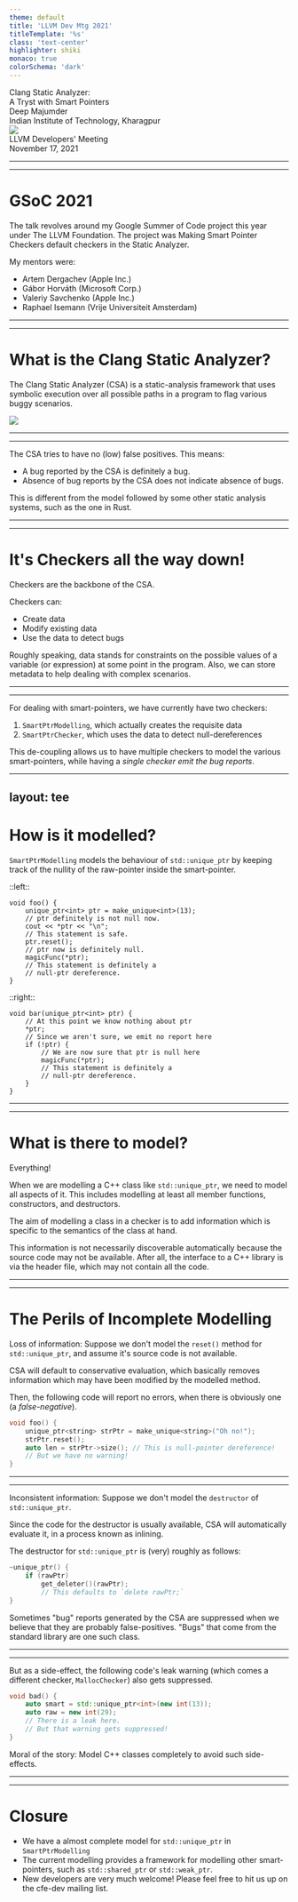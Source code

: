 ```yaml
---
theme: default
title: 'LLVM Dev Mtg 2021'
titleTemplate: '%s'
class: 'text-center'
highlighter: shiki
monaco: true
colorSchema: 'dark'
---
```


<div class="text-5xl text-light-300 pt-5">Clang Static Analyzer:<br/>A Tryst with Smart Pointers</div>
<div class="text-3xl pt-15 text-amber-300">Deep Majumder</div>
<div class="text-2xl pt-2 text-amber-300">Indian Institute of Technology, Kharagpur</div>
<div class="flex justify-center h-30 pt-10"><img src="/imgs/wyvern.png" /></div>
<div class="pt-4 text-blue-300">LLVM Developers' Meeting</div>
<div class="pt-1 text-blue-300">November 17, 2021</div>

---
---

<h1 class="text-amber-300">GSoC 2021</h1>
<div></div>

The talk revolves around my Google Summer of Code project this year under The LLVM Foundation. The project was <span class="font-bold text-light-blue-300">Making Smart Pointer Checkers default checkers in the Static Analyzer</span>.

<v-click>

My mentors were:

- Artem Dergachev (Apple Inc.)
- Gábor Horváth (Microsoft Corp.)
- Valeriy Savchenko (Apple Inc.)
- Raphael Isemann (Vrije Universiteit Amsterdam)

</v-click>

---
---

<h1 class="text-amber-300">What is the Clang Static Analyzer?</h1>
<div></div>

The Clang Static Analyzer (CSA) is a static-analysis framework that uses <span class="font-bold text-light-blue-300">symbolic execution</span> over all possible paths in a program to flag various buggy scenarios.

<div v-click class="flex justify-center pt-3 pb-2 h-85">
  <img src="/imgs/csa-intro.png">
</div>

<!-- Key point being the symbolic-execution, that is, the code is not actually run
Examples of bugs may include null-pointer de-reference, un-closed files, leaked memory, etc. 
Explain the diagram, mention that the cases are indicative -->

---
---

The CSA tries to have no (low) false positives. This means:

- A bug reported by the CSA is <span class="text-red-400">definitely</span> a bug.
- Absence of bug reports by the CSA does <span class="text-red-400">not</span> indicate absence of bugs.

This is different from the model followed by some other static analysis systems, such as the one in Rust.

---
---

<h1 class="text-amber-300">It's Checkers all the way down!</h1>
<div></div>

Checkers are the backbone of the CSA. 

<v-click>

Checkers can:

- Create data
- Modify existing data
- Use the data to detect bugs

</v-click>

<v-click>

Roughly speaking, <span class="text-blue-400">data</span> stands for <span class=text-red-300>constraints</span> on the possible values of a variable (or expression) at some point in the program. Also, we can store <span class="text-blue-400">metadata</span> to help dealing with complex scenarios.

</v-click>

---
---

For dealing with smart-pointers, we have currently have two checkers:

1) `SmartPtrModelling`, which actually creates the requisite data
2) `SmartPtrChecker`, which uses the data to detect null-dereferences

This de-coupling allows us to have <span class="text-teal-400">multiple</span> checkers to model the various smart-pointers, while having a *single checker emit the bug reports*.

---
layout: tee
---

<h1>How is it modelled?</h1>
<div />

`SmartPtrModelling` models the behaviour of `std::unique_ptr` by keeping track of the <span class="text-teal-400 italic">nullity of the raw-pointer inside the smart-pointer</span>.

::left::

```cpp{1-5,11|1,6-11|all}
void foo() {
    unique_ptr<int> ptr = make_unique<int>(13);
    // ptr definitely is not null now.
    cout << *ptr << "\n";
    // This statement is safe.
    ptr.reset();
    // ptr now is definitely null.
    magicFunc(*ptr);
    // This statement is definitely a 
    // null-ptr dereference.
}
```

::right::

```cpp{none|1-4,11|1,5-11|all}
void bar(unique_ptr<int> ptr) {
    // At this point we know nothing about ptr
    *ptr;
    // Since we aren't sure, we emit no report here
    if (!ptr) {
        // We are now sure that ptr is null here
        magicFunc(*ptr);
        // This statement is definitely a 
        // null-ptr dereference.
    }
}
```

---
---

<h1>What is there to model?</h1>
<div />

<div class="text-3xl text-emerald-400 font-extrabold">Everything!</div>

<v-click>

When we are modelling a C++ class like `std::unique_ptr`, we need to model all aspects of it. This includes modelling at least all <span class="text-blue-300">member</span> functions, <span class="text-blue-300">constructors</span>, and <span class="text-blue-300">destructors</span>.

</v-click>

<v-click>

The aim of modelling a class in a checker is to <span class="text-blue-300">add</span> information which is specific to the semantics of the class at hand.

</v-click>

<v-click>

This information is not necessarily discoverable automatically because the source code <span class="text-red-400">may not be available</span>. After all, the interface to a C++ library is via the header file, which may not contain all the code. 

</v-click>

---
---

<h1>The Perils of Incomplete Modelling</h1>
<div />

<span class="font-bold text-red-400">Loss of information:</span> Suppose we don't model the `reset()` method for `std::unique_ptr`, and assume it's source code is not available. 

CSA will default to <span class="text-blue-300">conservative evaluation</span>, which basically <span class="text-red-400">removes</span> information which may have been modified by the modelled method.

<v-click>

Then, the following code will report no errors, when there is obviously one (a *false-negative*).

```cpp
void foo() {
    unique_ptr<string> strPtr = make_unique<string>("Oh no!");
    strPtr.reset();
    auto len = strPtr->size(); // This is null-pointer dereference!
    // But we have no warning!
}
```

</v-click>

---
---

<span class="font-bold text-red-400">Inconsistent information:</span> Suppose we don't model the `destructor` of `std::unique_ptr`. 

Since the code for the destructor is usually available, CSA will automatically evaluate it, in a process known as <span class="text-blue-300">inlining</span>.

<v-click>

The destructor for `std::unique_ptr` is (very) roughly as follows:

```cpp
~unique_ptr() {
    if (rawPtr)
        get_deleter()(rawPtr);
        // This defaults to `delete rawPtr;`
}
```

</v-click>

<v-click>

Sometimes "bug" reports generated by the CSA are <span class="text-red-400">suppressed</span> when we believe that they are probably false-positives. "Bugs" that come from the standard library are one such class.

</v-click>

---
---

But as a side-effect, the following code's leak warning (which comes a different checker, `MallocChecker`) also gets suppressed.


```cpp
void bad() {
    auto smart = std::unique_ptr<int>(new int(13));
    auto raw = new int(29);
    // There is a leak here.
    // But that warning gets suppressed!
}
```

<v-click>

<span class="text-blue-300">Moral of the story: </span> Model C++ classes completely to avoid such side-effects.

</v-click>

---
---

<h1>Closure</h1>
<div />

<v-clicks>

- We have a almost complete model for `std::unique_ptr` in `SmartPtrModelling`
- The current modelling provides a framework for modelling other smart-pointers, such as `std::shared_ptr` or `std::weak_ptr`.
- New developers are very much welcome! Please feel free to hit us up on the cfe-dev mailing list.

</v-clicks>